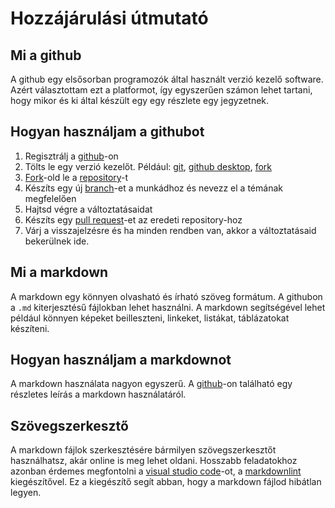 # Hozzájárulási útmutató

## Mi a github

A github egy elsősorban programozók által használt verzió kezelő software. Azért választottam ezt a platformot, így egyszerűen számon lehet tartani, hogy mikor és ki által készült egy egy részlete egy jegyzetnek.

## Hogyan használjam a githubot

1. Regisztrálj a [github](https://github.com/signup)-on
2. Tölts le egy verzió kezelőt. Például:  [git](https://git-scm.com/), [github desktop](https://desktop.github.com/), [fork](https://git-fork.com/)
3. [Fork](https://docs.github.com/en/pull-requests/collaborating-with-pull-requests/working-with-forks/fork-a-repo)-old le a [repository](https://github.com/ligvigfui/SZTE-GYTK-kidolgozasok)-t
4. Készíts egy új [branch](https://docs.github.com/en/pull-requests/collaborating-with-pull-requests/proposing-changes-to-your-work-with-pull-requests/creating-and-deleting-branches-within-your-repository)-et a munkádhoz és nevezz el a témának megfelelően
5. Hajtsd végre a változtatásaidat
6. Készíts egy [pull request](https://docs.github.com/en/pull-requests/collaborating-with-pull-requests/proposing-changes-to-your-work-with-pull-requests/creating-a-pull-request)-et az eredeti repository-hoz
7. Várj a visszajelzésre és ha minden rendben van, akkor a változtatásaid bekerülnek ide.

## Mi a markdown

A markdown egy könnyen olvasható és írható szöveg formátum. A githubon a `.md` kiterjesztésű fájlokban lehet használni. A markdown segítségével lehet például könnyen képeket beilleszteni, linkeket, listákat, táblázatokat készíteni.

## Hogyan használjam a markdownot

A markdown használata nagyon egyszerű. A [github](https://guides.github.com/features/mastering-markdown/)-on található egy részletes leírás a markdown használatáról.

## Szövegszerkesztő

A markdown fájlok szerkesztésére bármilyen szövegszerkesztőt használhatsz, akár online is meg lehet oldani. Hosszabb feladatokhoz azonban érdemes megfontolni a [visual studio code](https://code.visualstudio.com/)-ot, a [markdownlint](https://marketplace.visualstudio.com/items?itemName=DavidAnson.vscode-markdownlint) kiegészítővel. Ez a kiegészítő segít abban, hogy a markdown fájlod hibátlan legyen.
